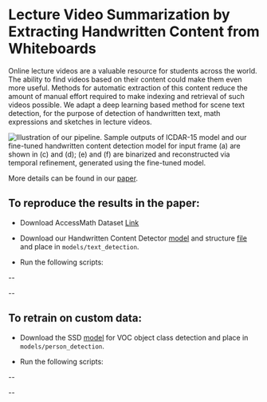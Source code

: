 # Lecture Video Summarization by Extracting Handwritten Content from Whiteboards

Online lecture videos are a valuable resource for students across the world. The ability to find videos based on their content could make them even more useful. Methods for automatic extraction of this content reduce the amount of manual effort required to make indexing and retrieval of such videos possible. We adapt a deep learning based method for scene text detection, for the purpose of detection of handwritten text, math expressions and sketches in lecture videos.

![Illustration of our pipeline. Sample outputs of ICDAR-15 model and our fine-tuned handwritten content detection model for input frame (a) are shown in (c) and (d); (e) and (f) are binarized and reconstructed via temporal refinement, generated using the fine-tuned model.](https://raw.githubusercontent.com/bhargavaurala/accessmath-icfhr2018/master/selection_36.png)

More details can be found in our [paper]().

## To reproduce the results in the paper:

- Download AccessMath Dataset
[Link]()

- Download our Handwritten Content Detector [model]() and structure [file]() and place in `models/text_detection`.

- Run the following scripts:

-- 

-- 

## To retrain on custom data:

- Download the SSD [model]() for VOC object class detection and place in `models/person_detection`.

- Run the following scripts:

-- 

-- 

